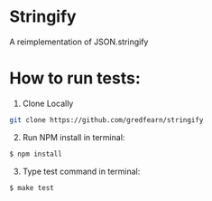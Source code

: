 # Stringify
A reimplementation of JSON.stringify

# How to run tests:
1) Clone Locally 
```sh
git clone https://github.com/gredfearn/stringify
```

2) Run NPM install in terminal:
```sh
$ npm install
```

3) Type test command in terminal:
```sh
$ make test
```

